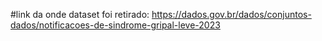 #link da onde dataset foi retirado:
https://dados.gov.br/dados/conjuntos-dados/notificacoes-de-sindrome-gripal-leve-2023
